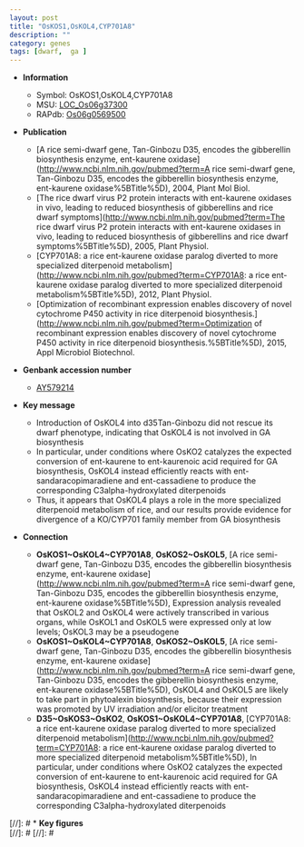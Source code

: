 ```yaml
---
layout: post
title: "OsKOS1,OsKOL4,CYP701A8"
description: ""
category: genes
tags: [dwarf,  ga ]
---
```


* **Information**  
    + Symbol: OsKOS1,OsKOL4,CYP701A8  
    + MSU: [LOC_Os06g37300](http://rice.plantbiology.msu.edu/cgi-bin/ORF_infopage.cgi?orf=LOC_Os06g37300)  
    + RAPdb: [Os06g0569500](http://rapdb.dna.affrc.go.jp/viewer/gbrowse_details/irgsp1?name=Os06g0569500)  

* **Publication**  
    + [A rice semi-dwarf gene, Tan-Ginbozu D35, encodes the gibberellin biosynthesis enzyme, ent-kaurene oxidase](http://www.ncbi.nlm.nih.gov/pubmed?term=A rice semi-dwarf gene, Tan-Ginbozu D35, encodes the gibberellin biosynthesis enzyme, ent-kaurene oxidase%5BTitle%5D), 2004, Plant Mol Biol.
    + [The rice dwarf virus P2 protein interacts with ent-kaurene oxidases in vivo, leading to reduced biosynthesis of gibberellins and rice dwarf symptoms](http://www.ncbi.nlm.nih.gov/pubmed?term=The rice dwarf virus P2 protein interacts with ent-kaurene oxidases in vivo, leading to reduced biosynthesis of gibberellins and rice dwarf symptoms%5BTitle%5D), 2005, Plant Physiol.
    + [CYP701A8: a rice ent-kaurene oxidase paralog diverted to more specialized diterpenoid metabolism](http://www.ncbi.nlm.nih.gov/pubmed?term=CYP701A8: a rice ent-kaurene oxidase paralog diverted to more specialized diterpenoid metabolism%5BTitle%5D), 2012, Plant Physiol.
    + [Optimization of recombinant expression enables discovery of novel cytochrome P450 activity in rice diterpenoid biosynthesis.](http://www.ncbi.nlm.nih.gov/pubmed?term=Optimization of recombinant expression enables discovery of novel cytochrome P450 activity in rice diterpenoid biosynthesis.%5BTitle%5D), 2015, Appl Microbiol Biotechnol.

* **Genbank accession number**  
    + [AY579214](http://www.ncbi.nlm.nih.gov/nuccore/AY579214)

* **Key message**  
    + Introduction of OsKOL4 into d35Tan-Ginbozu did not rescue its dwarf phenotype, indicating that OsKOL4 is not involved in GA biosynthesis
    + In particular, under conditions where OsKO2 catalyzes the expected conversion of ent-kaurene to ent-kaurenoic acid required for GA biosynthesis, OsKOL4 instead efficiently reacts with ent-sandaracopimaradiene and ent-cassadiene to produce the corresponding C3alpha-hydroxylated diterpenoids
    + Thus, it appears that OsKOL4 plays a role in the more specialized diterpenoid metabolism of rice, and our results provide evidence for divergence of a KO/CYP701 family member from GA biosynthesis

* **Connection**  
    + __OsKOS1~OsKOL4~CYP701A8__, __OsKOS2~OsKOL5__, [A rice semi-dwarf gene, Tan-Ginbozu D35, encodes the gibberellin biosynthesis enzyme, ent-kaurene oxidase](http://www.ncbi.nlm.nih.gov/pubmed?term=A rice semi-dwarf gene, Tan-Ginbozu D35, encodes the gibberellin biosynthesis enzyme, ent-kaurene oxidase%5BTitle%5D), Expression analysis revealed that OsKOL2 and OsKOL4 were actively transcribed in various organs, while OsKOL1 and OsKOL5 were expressed only at low levels; OsKOL3 may be a pseudogene
    + __OsKOS1~OsKOL4~CYP701A8__, __OsKOS2~OsKOL5__, [A rice semi-dwarf gene, Tan-Ginbozu D35, encodes the gibberellin biosynthesis enzyme, ent-kaurene oxidase](http://www.ncbi.nlm.nih.gov/pubmed?term=A rice semi-dwarf gene, Tan-Ginbozu D35, encodes the gibberellin biosynthesis enzyme, ent-kaurene oxidase%5BTitle%5D), OsKOL4 and OsKOL5 are likely to take part in phytoalexin biosynthesis, because their expression was promoted by UV irradiation and/or elicitor treatment
    + __D35~OsKOS3~OsKO2__, __OsKOS1~OsKOL4~CYP701A8__, [CYP701A8: a rice ent-kaurene oxidase paralog diverted to more specialized diterpenoid metabolism](http://www.ncbi.nlm.nih.gov/pubmed?term=CYP701A8: a rice ent-kaurene oxidase paralog diverted to more specialized diterpenoid metabolism%5BTitle%5D), In particular, under conditions where OsKO2 catalyzes the expected conversion of ent-kaurene to ent-kaurenoic acid required for GA biosynthesis, OsKOL4 instead efficiently reacts with ent-sandaracopimaradiene and ent-cassadiene to produce the corresponding C3alpha-hydroxylated diterpenoids

[//]: # * **Key figures**  
[//]: # 
[//]: # 
